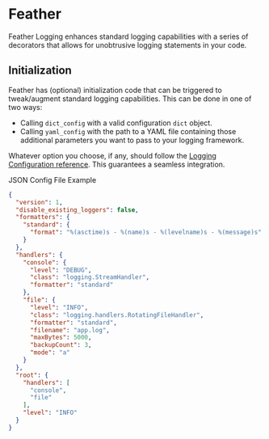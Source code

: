 # Feather
Feather Logging enhances standard logging capabilities with a series of decorators that allows for unobtrusive logging
statements in your code.

## Initialization

Feather has (optional) initialization code that can be triggered to tweak/augment standard logging capabilities.
This can be done in one of two ways:
- Calling `dict_config` with a valid configuration `dict` object.
- Calling `yaml_config` with the path to a YAML file containing those additional parameters you want to pass to your
logging framework.

Whatever option you choose, if any, should follow the [Logging Configuration reference](https://docs.python.org/library/logging.config.html).
This guarantees a seamless integration.

JSON Config File Example

```json
{
  "version": 1,
  "disable_existing_loggers": false,
  "formatters": {
    "standard": {
      "format": "%(asctime)s - %(name)s - %(levelname)s - %(message)s"
    }
  },
  "handlers": {
    "console": {
      "level": "DEBUG",
      "class": "logging.StreamHandler",
      "formatter": "standard"
    },
    "file": {
      "level": "INFO",
      "class": "logging.handlers.RotatingFileHandler",
      "formatter": "standard",
      "filename": "app.log",
      "maxBytes": 5000,
      "backupCount": 3,
      "mode": "a"
    }
  },
  "root": {
    "handlers": [
      "console",
      "file"
    ],
    "level": "INFO"
  }
}
```